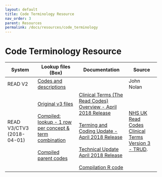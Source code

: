 ```yaml
---
layout: default
title: Code Terminology Resource
nav_order: 3
parent: Resources
permalink: /docs/resources/code_terminology
---
```


# Code Terminology Resource


| System | Lookup files (Box) | Documentation | Source |
| --- | --- | --- | --- |
| READ V2 | [Codes and descriptions](https://hdruk.app.box.com/folder/180333787939) |  | John Nolan |
| READ V3/CTV3 (2018-04-01) | [Original v3 files](https://hdruk.app.box.com/folder/176836413615)<br><br>[Compiled: lookup -  1 row per concept & term combination](https://hdruk.app.box.com/file/1059736906262)<br><br>[Compiled parent codes](https://hdruk.app.box.com/file/1059710246796) | [Clinical Terms (The Read Codes) Overview - April 2018 Release](https://hdruk.app.box.com/file/1037479195645)<br><br>[Terming and Coding Update - April 2018 Release](https://hdruk.app.box.com/file/1037489251919)<br><br>[Technical Update April 2018 Release](https://hdruk.app.box.com/file/1037482221795)<br><br>[Compilation R code](https://hdruk.app.box.com/file/1059734265976) | <a href="https://isd.digital.nhs.uk/trud/users/guest/filters/0/categories/9/items/19/releases" target="_blank">NHS UK Read Codes Clinical Terms Version 3 - TRUD</a>. |



